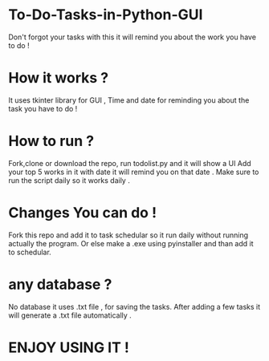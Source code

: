 # To-Do-Tasks-in-Python-GUI
Don't forgot your tasks with this it will remind you about the work you have to do !


# How it works ?
It uses tkinter library for GUI ,
Time and date for reminding you about the task you have to do !

# How to run ?
Fork,clone or download the repo, run todolist.py and it will show a UI 
Add your top 5 works in it with date it will remind you on that date .
Make sure to run the script daily so it works daily .

# Changes You can do !
Fork this repo and add it to task schedular so it run daily without running actually the program.
Or else make a .exe using pyinstaller and than add it to schedular.

# any database ?
No database it uses .txt file , for saving the tasks.
After adding a few tasks it will generate a .txt  file automatically .

# ENJOY USING IT !
